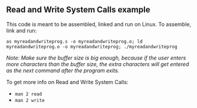 ## Read and Write System Calls example ##

This code is meant to be assembled, linked and run on Linux.
To assemble, link and run:

`as myreadandwriteprog.s -o myreadandwriteprog.o; ld myreadandwriteprog.o -o myreadandwriteprog; ./myreadandwriteprog`

_Note: Make sure the buffer size is big enough, because if the user enters more characters than the buffer size, 
the extra characters will get entered as the next command after the program exits._

To get more info on Read and Write System Calls:
* `man 2 read`
* `man 2 write`
